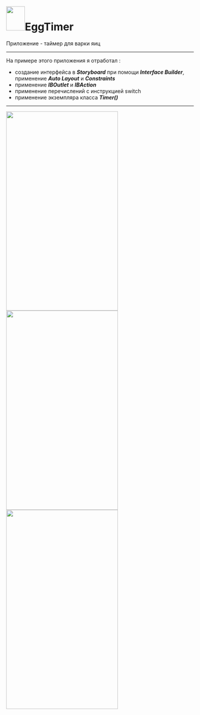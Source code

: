 # <img src="https://user-images.githubusercontent.com/72617749/113887807-7bbb6a00-97ca-11eb-8c72-990c786908b2.png" width="50" height="65" />EggTimer 

Приложение - таймер для варки яиц

---

На примере этого приложения я отработал :
- создание интерфейса в ___Storyboard___ при помощи ___Interface Builder___, применение ___Auto Layout___ и ___Constraints___
- применение ___IBOutlet___ и ___IBAction___
- применение перечислений с инструкцией switch
- применение экземпляра класса ___Timer()___

---

<img src="https://user-images.githubusercontent.com/72617749/113891157-7b709e00-97cd-11eb-8847-cb5890467d71.png" width="300" height="535" />  <img src="https://user-images.githubusercontent.com/72617749/113891261-94794f00-97cd-11eb-8230-c1f67111faee.png" width="300" height="535" />  <img src="https://user-images.githubusercontent.com/72617749/113893210-790f4380-97cf-11eb-9a31-0f586c1ee081.png" width="300" height="535" />


